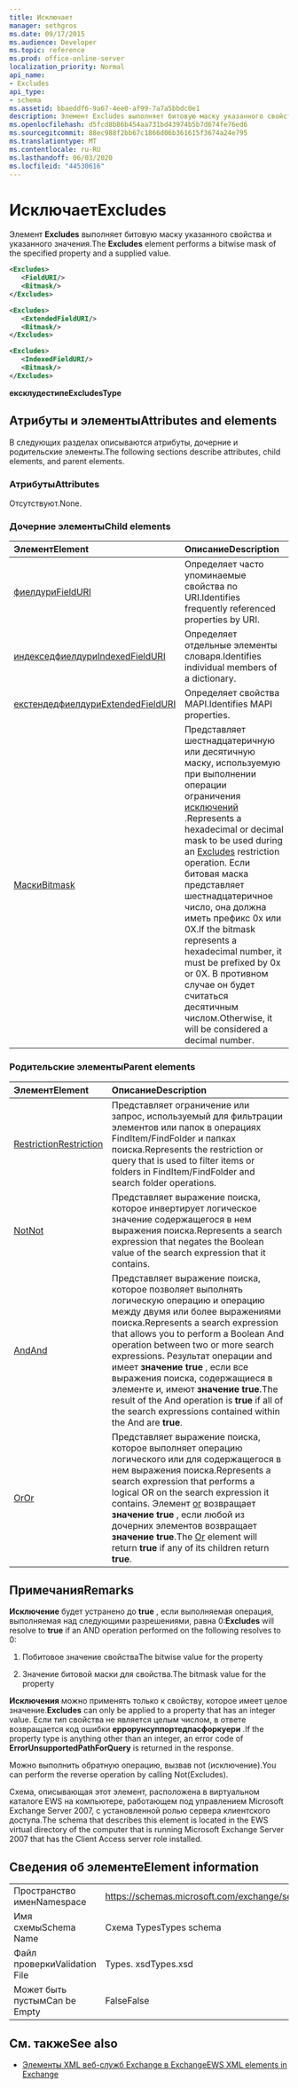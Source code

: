 ```yaml
---
title: Исключает
manager: sethgros
ms.date: 09/17/2015
ms.audience: Developer
ms.topic: reference
ms.prod: office-online-server
localization_priority: Normal
api_name:
- Excludes
api_type:
- schema
ms.assetid: bbaeddf6-9a67-4ee0-af99-7a7a5bbdc0e1
description: Элемент Excludes выполняет битовую маску указанного свойства и указанного значения.
ms.openlocfilehash: d5fcd8b86b454aa731bd43974b5b7d674fe76ed6
ms.sourcegitcommit: 88ec988f2bb67c1866d06b361615f3674a24e795
ms.translationtype: MT
ms.contentlocale: ru-RU
ms.lasthandoff: 06/03/2020
ms.locfileid: "44530616"
---
```

# <a name="excludes"></a><span data-ttu-id="b103a-103">Исключает</span><span class="sxs-lookup"><span data-stu-id="b103a-103">Excludes</span></span>

<span data-ttu-id="b103a-104">Элемент **Excludes** выполняет битовую маску указанного свойства и указанного значения.</span><span class="sxs-lookup"><span data-stu-id="b103a-104">The **Excludes** element performs a bitwise mask of the specified property and a supplied value.</span></span> 
  
```xml
<Excludes>
   <FieldURI/>
   <Bitmask/>
</Excludes>
```

```xml
<Excludes>
   <ExtendedFieldURI/> 
   <Bitmask/>
</Excludes>
```

```xml
<Excludes>
   <IndexedFieldURI/> 
   <Bitmask/>
</Excludes>
```

<span data-ttu-id="b103a-105">**ексклудестипе**</span><span class="sxs-lookup"><span data-stu-id="b103a-105">**ExcludesType**</span></span>

## <a name="attributes-and-elements"></a><span data-ttu-id="b103a-106">Атрибуты и элементы</span><span class="sxs-lookup"><span data-stu-id="b103a-106">Attributes and elements</span></span>

<span data-ttu-id="b103a-107">В следующих разделах описываются атрибуты, дочерние и родительские элементы.</span><span class="sxs-lookup"><span data-stu-id="b103a-107">The following sections describe attributes, child elements, and parent elements.</span></span>
  
### <a name="attributes"></a><span data-ttu-id="b103a-108">Атрибуты</span><span class="sxs-lookup"><span data-stu-id="b103a-108">Attributes</span></span>

<span data-ttu-id="b103a-109">Отсутствуют.</span><span class="sxs-lookup"><span data-stu-id="b103a-109">None.</span></span>
  
### <a name="child-elements"></a><span data-ttu-id="b103a-110">Дочерние элементы</span><span class="sxs-lookup"><span data-stu-id="b103a-110">Child elements</span></span>

|<span data-ttu-id="b103a-111">**Элемент**</span><span class="sxs-lookup"><span data-stu-id="b103a-111">**Element**</span></span>|<span data-ttu-id="b103a-112">**Описание**</span><span class="sxs-lookup"><span data-stu-id="b103a-112">**Description**</span></span>|
|:-----|:-----|
|[<span data-ttu-id="b103a-113">фиелдури</span><span class="sxs-lookup"><span data-stu-id="b103a-113">FieldURI</span></span>](fielduri.md) <br/> |<span data-ttu-id="b103a-114">Определяет часто упоминаемые свойства по URI.</span><span class="sxs-lookup"><span data-stu-id="b103a-114">Identifies frequently referenced properties by URI.</span></span>  <br/> |
|[<span data-ttu-id="b103a-115">индекседфиелдури</span><span class="sxs-lookup"><span data-stu-id="b103a-115">IndexedFieldURI</span></span>](indexedfielduri.md) <br/> |<span data-ttu-id="b103a-116">Определяет отдельные элементы словаря.</span><span class="sxs-lookup"><span data-stu-id="b103a-116">Identifies individual members of a dictionary.</span></span>  <br/> |
|[<span data-ttu-id="b103a-117">екстендедфиелдури</span><span class="sxs-lookup"><span data-stu-id="b103a-117">ExtendedFieldURI</span></span>](extendedfielduri.md) <br/> |<span data-ttu-id="b103a-118">Определяет свойства MAPI.</span><span class="sxs-lookup"><span data-stu-id="b103a-118">Identifies MAPI properties.</span></span>  <br/> |
|[<span data-ttu-id="b103a-119">Маски</span><span class="sxs-lookup"><span data-stu-id="b103a-119">Bitmask</span></span>](bitmask.md) <br/> |<span data-ttu-id="b103a-120">Представляет шестнадцатеричную или десятичную маску, используемую при выполнении операции ограничения [исключений](excludes.md) .</span><span class="sxs-lookup"><span data-stu-id="b103a-120">Represents a hexadecimal or decimal mask to be used during an [Excludes](excludes.md) restriction operation.</span></span> <span data-ttu-id="b103a-121">Если битовая маска представляет шестнадцатеричное число, она должна иметь префикс 0x или 0X.</span><span class="sxs-lookup"><span data-stu-id="b103a-121">If the bitmask represents a hexadecimal number, it must be prefixed by 0x or 0X.</span></span> <span data-ttu-id="b103a-122">В противном случае он будет считаться десятичным числом.</span><span class="sxs-lookup"><span data-stu-id="b103a-122">Otherwise, it will be considered a decimal number.</span></span>  <br/> |
   
### <a name="parent-elements"></a><span data-ttu-id="b103a-123">Родительские элементы</span><span class="sxs-lookup"><span data-stu-id="b103a-123">Parent elements</span></span>

|<span data-ttu-id="b103a-124">**Элемент**</span><span class="sxs-lookup"><span data-stu-id="b103a-124">**Element**</span></span>|<span data-ttu-id="b103a-125">**Описание**</span><span class="sxs-lookup"><span data-stu-id="b103a-125">**Description**</span></span>|
|:-----|:-----|
|[<span data-ttu-id="b103a-126">Restriction</span><span class="sxs-lookup"><span data-stu-id="b103a-126">Restriction</span></span>](restriction.md) <br/> |<span data-ttu-id="b103a-127">Представляет ограничение или запрос, используемый для фильтрации элементов или папок в операциях FindItem/FindFolder и папках поиска.</span><span class="sxs-lookup"><span data-stu-id="b103a-127">Represents the restriction or query that is used to filter items or folders in FindItem/FindFolder and search folder operations.</span></span>  <br/> |
|[<span data-ttu-id="b103a-128">Not</span><span class="sxs-lookup"><span data-stu-id="b103a-128">Not</span></span>](not.md) <br/> |<span data-ttu-id="b103a-129">Представляет выражение поиска, которое инвертирует логическое значение содержащегося в нем выражения поиска.</span><span class="sxs-lookup"><span data-stu-id="b103a-129">Represents a search expression that negates the Boolean value of the search expression that it contains.</span></span>  <br/> |
|[<span data-ttu-id="b103a-130">And</span><span class="sxs-lookup"><span data-stu-id="b103a-130">And</span></span>](and.md) <br/> |<span data-ttu-id="b103a-131">Представляет выражение поиска, которое позволяет выполнять логическую операцию и операцию между двумя или более выражениями поиска.</span><span class="sxs-lookup"><span data-stu-id="b103a-131">Represents a search expression that allows you to perform a Boolean And operation between two or more search expressions.</span></span> <span data-ttu-id="b103a-132">Результат операции and имеет **значение true** , если все выражения поиска, содержащиеся в элементе и, имеют **значение true**.</span><span class="sxs-lookup"><span data-stu-id="b103a-132">The result of the And operation is **true** if all of the search expressions contained within the And are **true**.</span></span>  <br/> |
|[<span data-ttu-id="b103a-133">Or</span><span class="sxs-lookup"><span data-stu-id="b103a-133">Or</span></span>](or.md) <br/> |<span data-ttu-id="b103a-134">Представляет выражение поиска, которое выполняет операцию логического или для содержащегося в нем выражения поиска.</span><span class="sxs-lookup"><span data-stu-id="b103a-134">Represents a search expression that performs a logical OR on the search expression it contains.</span></span> <span data-ttu-id="b103a-135">Элемент [or](or.md) возвращает **значение true** , если любой из дочерних элементов возвращает **значение true**.</span><span class="sxs-lookup"><span data-stu-id="b103a-135">The [Or](or.md) element will return **true** if any of its children return **true**.</span></span>  <br/> |
   
## <a name="remarks"></a><span data-ttu-id="b103a-136">Примечания</span><span class="sxs-lookup"><span data-stu-id="b103a-136">Remarks</span></span>

<span data-ttu-id="b103a-137">**Исключение** будет устранено до **true** , если выполняемая операция, выполняемая над следующими разрешениями, равна 0:</span><span class="sxs-lookup"><span data-stu-id="b103a-137">**Excludes** will resolve to **true** if an AND operation performed on the following resolves to 0:</span></span> 
  
1. <span data-ttu-id="b103a-138">Побитовое значение свойства</span><span class="sxs-lookup"><span data-stu-id="b103a-138">The bitwise value for the property</span></span>
    
2. <span data-ttu-id="b103a-139">Значение битовой маски для свойства.</span><span class="sxs-lookup"><span data-stu-id="b103a-139">The bitmask value for the property</span></span>
    
<span data-ttu-id="b103a-140">**Исключения** можно применять только к свойству, которое имеет целое значение.</span><span class="sxs-lookup"><span data-stu-id="b103a-140">**Excludes** can only be applied to a property that has an integer value.</span></span> <span data-ttu-id="b103a-141">Если тип свойства не является целым числом, в ответе возвращается код ошибки **еррорунсуппортедпасфоркуери** .</span><span class="sxs-lookup"><span data-stu-id="b103a-141">If the property type is anything other than an integer, an error code of **ErrorUnsupportedPathForQuery** is returned in the response.</span></span> 
  
<span data-ttu-id="b103a-142">Можно выполнить обратную операцию, вызвав not (исключение).</span><span class="sxs-lookup"><span data-stu-id="b103a-142">You can perform the reverse operation by calling Not(Excludes).</span></span>
  
<span data-ttu-id="b103a-143">Схема, описывающая этот элемент, расположена в виртуальном каталоге EWS на компьютере, работающем под управлением Microsoft Exchange Server 2007, с установленной ролью сервера клиентского доступа.</span><span class="sxs-lookup"><span data-stu-id="b103a-143">The schema that describes this element is located in the EWS virtual directory of the computer that is running Microsoft Exchange Server 2007 that has the Client Access server role installed.</span></span>
  
## <a name="element-information"></a><span data-ttu-id="b103a-144">Сведения об элементе</span><span class="sxs-lookup"><span data-stu-id="b103a-144">Element information</span></span>

|||
|:-----|:-----|
|<span data-ttu-id="b103a-145">Пространство имен</span><span class="sxs-lookup"><span data-stu-id="b103a-145">Namespace</span></span>  <br/> |https://schemas.microsoft.com/exchange/services/2006/types  <br/> |
|<span data-ttu-id="b103a-146">Имя схемы</span><span class="sxs-lookup"><span data-stu-id="b103a-146">Schema Name</span></span>  <br/> |<span data-ttu-id="b103a-147">Схема Types</span><span class="sxs-lookup"><span data-stu-id="b103a-147">Types schema</span></span>  <br/> |
|<span data-ttu-id="b103a-148">Файл проверки</span><span class="sxs-lookup"><span data-stu-id="b103a-148">Validation File</span></span>  <br/> |<span data-ttu-id="b103a-149">Types. xsd</span><span class="sxs-lookup"><span data-stu-id="b103a-149">Types.xsd</span></span>  <br/> |
|<span data-ttu-id="b103a-150">Может быть пустым</span><span class="sxs-lookup"><span data-stu-id="b103a-150">Can be Empty</span></span>  <br/> |<span data-ttu-id="b103a-151">False</span><span class="sxs-lookup"><span data-stu-id="b103a-151">False</span></span>  <br/> |
   
## <a name="see-also"></a><span data-ttu-id="b103a-152">См. также</span><span class="sxs-lookup"><span data-stu-id="b103a-152">See also</span></span>

- [<span data-ttu-id="b103a-153">Элементы XML веб-служб Exchange в Exchange</span><span class="sxs-lookup"><span data-stu-id="b103a-153">EWS XML elements in Exchange</span></span>](ews-xml-elements-in-exchange.md)

